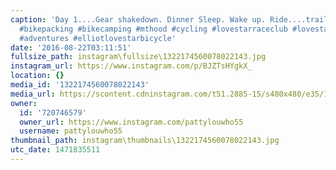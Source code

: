 ```yaml
---
caption: 'Day 1....Gear shakedown. Dinner Sleep. Wake up. Ride....trail time begins!!!
  #bikepacking #bikecamping #mthood #cycling #lovestarraceclub #lovestarbicyclebags
  #adventures #elliotlovestarbicycle'
date: '2016-08-22T03:11:51'
fullsize_path: instagram\fullsize\1322174560078022143.jpg
instagram_url: https://www.instagram.com/p/BJZTsHYgkX_
location: {}
media_id: '1322174560078022143'
media_url: https://scontent.cdninstagram.com/t51.2885-15/s480x480/e35/13651748_615054241992340_1171427748_n.jpg?ig_cache_key=MTMyMjE3NDU2MDA3ODAyMjE0Mw%3D%3D.2
owner:
  id: '720746579'
  owner_url: https://www.instagram.com/pattylouwho55
  username: pattylouwho55
thumbnail_path: instagram\thumbnails\1322174560078022143.jpg
utc_date: 1471835511
---
```

